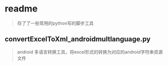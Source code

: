 # readme
> 存了了一些常用的python写的脚步工具

## convertExcelToXml_androidmultlanguage.py
> android 多语言转换工具，将excel形式的转换为对应的android字符串资源文件